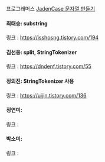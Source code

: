 프로그래머스 [JadenCase 문자열 만들기](https://school.programmers.co.kr/learn/courses/30/lessons/12951)<br>

#### 최태승: substring
링크 : https://isshosng.tistory.com/194

#### 김선웅: split, StringTokenizer
링크 : https://dndenf.tistory.com/55

#### 정의진: StringTokenizer 사용
링크 : https://uijin.tistory.com/136

#### 정연미: 
링크 : 

#### 박소미: 
링크 : 
